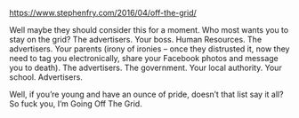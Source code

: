 https://www.stephenfry.com/2016/04/off-the-grid/

Well maybe they should consider this for a moment. Who most wants you to stay on the grid? The advertisers. Your boss. Human Resources. The advertisers. Your parents (irony of ironies – once they distrusted it, now they need to tag you electronically, share your Facebook photos and message you to death). The advertisers. The government. Your local authority. Your school. Advertisers.

Well, if you’re young and have an ounce of pride, doesn’t that list say it all? So fuck you, I’m Going Off The Grid.
